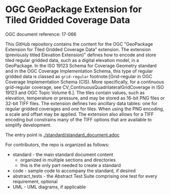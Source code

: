 # OGC GeoPackage Extension for Tiled Gridded Coverage Data

OGC document reference: 17-066

This GitHub repository contains the content for the OGC "GeoPackage Extension for Tiled Gridded Coverage Data” extension. The extension (previously titled Elevation Extension)" defines how to encode and store tiled regular gridded data, such as a digital elevation model, in a GeoPackage. In the ISO 19123 Schema for Coverage Geometry standard and in the OGC Coverage Implementation Schema, this type of regular gridded data is classed as `grid-regular` footnote:[Grid-regular in OGC Coverage Implementation Schema (CIS). More specifically, for a continuous grid-regular coverage, see CV_ContinuousQuadrilateralGridCoverage in ISO 19123 and OGC Topic Volume 6.]. The tiles contain values, such as elevation, temperature or pressure, and may be stored as 16-bit PNG files or 32-bit TIFF files. The extension defines two ancillary data tables: one for regular gridded coverages and one for tiles. When using the PNG encoding, a scale and offset may be applied. The extension also allows for a TIFF encoding but constrains many of the TIFF options that are available to simplify development.

The entry point is [./standard/standard_document.adoc](./standard/standard_document.adoc)

For contributors, the repo is organized as follows:

* standard - the main standard document content
  - organized in multiple sections and directories
  - this is the only part needed to create a standard
* code - sample code to accompany the standard, if desired
* abstract_tests - the Abstract Test Suite comprising one test for every requirement, optional
* UML - UML diagrams, if applicable
